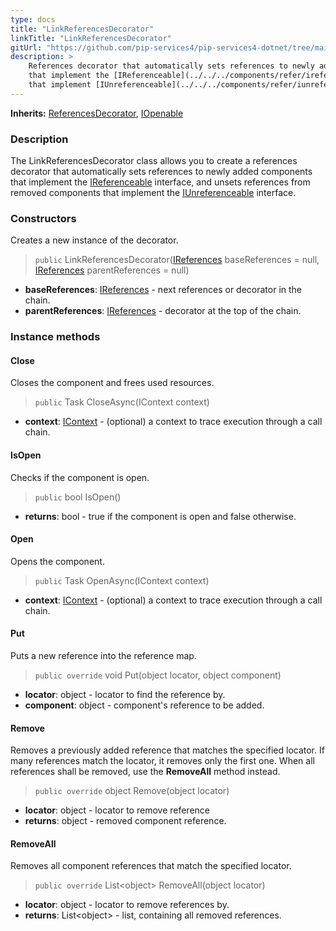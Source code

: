 ```yaml
---
type: docs
title: "LinkReferencesDecorator"
linkTitle: "LinkReferencesDecorator"
gitUrl: "https://github.com/pip-services4/pip-services4-dotnet/tree/main/pip-services4-container-dotnet"
description: >
    References decorator that automatically sets references to newly added components
    that implement the [IReferenceable](../../../components/refer/ireferenceable) interface, and unsets references from removed components
    that implement [IUnreferenceable](../../../components/refer/iunreferenceable) interface.
---
```


**Inherits:** [ReferencesDecorator](../references_decorator), [IOpenable](../../../components/run/iopenable)


### Description

The LinkReferencesDecorator class allows you to create a references decorator that automatically sets references to newly added components that implement the [IReferenceable](../../../components/refer/ireferenceable) interface, and unsets references from removed components that implement the [IUnreferenceable](../../../components/refer/iunreferenceable) interface.

### Constructors
Creates a new instance of the decorator.

> `public` LinkReferencesDecorator([IReferences](../../../components/refer/ireferences) baseReferences = null, [IReferences](../../../components/refer/ireferences) parentReferences = null)

- **baseReferences**: [IReferences](../../../components/refer/ireferences) - next references or decorator in the chain.
- **parentReferences**: [IReferences](../../../components/refer/ireferences) - decorator at the top of the chain.

### Instance methods

#### Close
Closes the component and frees used resources.

> `public` Task CloseAsync(IContext context)
- **context**: [IContext](../../../components/context/icontext) - (optional) a context to trace execution through a call chain.

#### IsOpen
Checks if the component is open.

> `public` bool IsOpen()
- **returns**: bool - true if the component is open and false otherwise.

#### Open
Opens the component.

> `public` Task OpenAsync(IContext context)
- **context**: [IContext](../../../components/context/icontext) - (optional) a context to trace execution through a call chain.

#### Put
Puts a new reference into the reference map.

> `public override` void Put(object locator, object component)
- **locator**: object - locator to find the reference by.
- **component**: object - component's reference to be added.


#### Remove
Removes a previously added reference that matches the specified locator.
If many references match the locator, it removes only the first one.
When all references shall be removed, use the **RemoveAll** method instead.

> `public override` object Remove(object locator)
- **locator**: object - locator to remove reference
- **returns**: object - removed component reference.

#### RemoveAll
Removes all component references that match the specified locator.

> `public override` List\<object\> RemoveAll(object locator)
- **locator**: object - locator to remove references by.
- **returns**: List\<object\> - list, containing all removed references.

